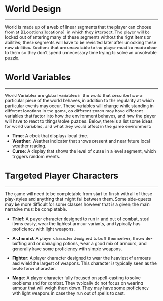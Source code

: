 # World Design
---
World is made up of a web of linear segments that the player can choose from at [[Locations|locations]] in which they intersect. The player will be locked out of entering many of these segments without the right items or abilities; these segments will have to be revisited later after unlocking these new abilities. Sections that are unavailable to the player must be made clear to them so they don’t spend unnecessary time trying to solve an unsolvable puzzle.

# World Variables
---
World Variables are global variables in the world that describe how a particular piece of the world behaves, in addition to the regularity at which particular events may occur. These variables will change while standing in different locations in the game, as different zones may have different variables that factor into how the environment behaves, and how the player will have to react to things/solve puzzles. Below, there is a list some ideas for world variables, and what they would affect in the game environment:

- **Time**: A clock that displays local time.
- **Weather**: Weather indicator that shows present and near future local weather reading.
- **Curse**: A display that shows the level of curse in a level segment, which triggers random events.

# Targeted Player Characters
---
The game will need to be completable from start to finish with all of these play-styles and anything that might fall between them. Some side-quests may be more difficult for some classes however that is a given; the main narrative must be completable.

- **Thief**: A player character designed to run in and out of combat, steal items easily, wear the lightest armour variants, and typically has proficiency with light weapons.

- **Alchemist**: A player character designed to buff themselves, throw de-buffing and or damaging potions, wear a good mix of armours, and generally have some proficiency with simple weapons.

- **Fighter**: A player character designed to wear the heaviest of armours and wield the largest of weapons. This character is typically seen as the brute force character.

- **Mage**: A player character fully focused on spell-casting to solve problems and for combat. They typically do not focus on wearing armour that will weigh them down. They may have some proficiency with light weapons in case they run out of spells to cast.